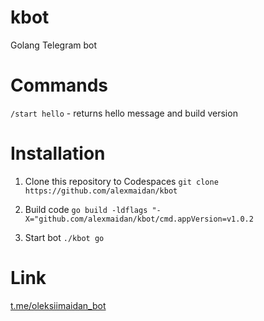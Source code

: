 # kbot

Golang Telegram bot

# Commands

```/start hello``` - returns hello message and build version

# Installation

1. Clone this repository to Codespaces
```git clone https://github.com/alexmaidan/kbot```

2. Build code
```go build -ldflags "-X="github.com/alexmaidan/kbot/cmd.appVersion=v1.0.2```

3. Start bot
```./kbot go```

# Link

[t.me/oleksiimaidan_bot](https://t.me/oleksiimaidan_bot)